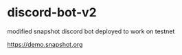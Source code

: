 # discord-bot-v2

modified snapshot discord bot deployed to work on testnet

https://demo.snapshot.org
